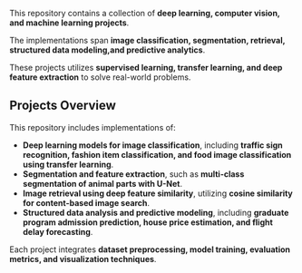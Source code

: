 This repository contains a collection of **deep learning, computer vision, and machine learning projects**. 

The implementations span **image classification, segmentation, retrieval, structured data modeling,and predictive analytics**.

These projects utilizes **supervised learning, transfer learning, and deep feature extraction** to solve real-world problems. 

## **Projects Overview**
This repository includes implementations of:
- **Deep learning models for image classification**, including **traffic sign recognition, fashion item classification, and food image classification using transfer learning**.
- **Segmentation and feature extraction**, such as **multi-class segmentation of animal parts with U-Net**.
- **Image retrieval using deep feature similarity**, utilizing **cosine similarity for content-based image search**.
- **Structured data analysis and predictive modeling**, including **graduate program admission prediction, house price estimation, and flight delay forecasting**.
  
Each project integrates **dataset preprocessing, model training, evaluation metrics, and visualization techniques**.
